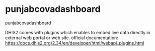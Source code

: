 # punjabcovadashboard
punjabcovadashboard

DHIS2 comes with plugins which enables to embed live data directly in external web portal or web site.
official documentation: https://docs.dhis2.org/2.34/en/developer/html/webapi_plugins.html